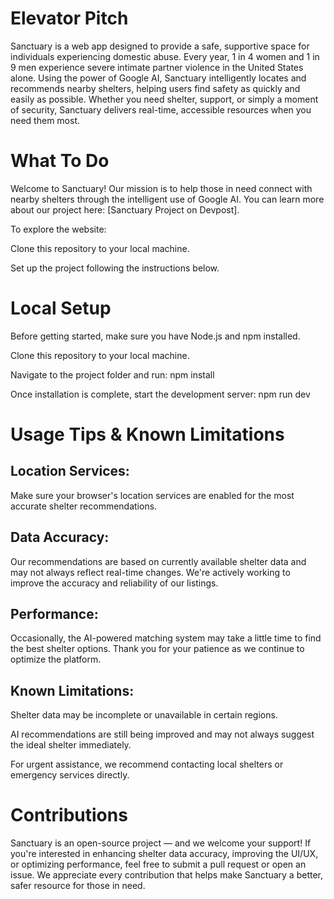 # Elevator Pitch

Sanctuary is a web app designed to provide a safe, supportive space for individuals experiencing domestic abuse. Every year, 1 in 4 women and 1 in 9 men experience severe intimate partner violence in the United States alone.  Using the power of Google AI, Sanctuary intelligently locates and recommends nearby shelters, helping users find safety as quickly and easily as possible. Whether you need shelter, support, or simply a moment of security, Sanctuary delivers real-time, accessible resources when you need them most.

# What To Do
Welcome to Sanctuary!
Our mission is to help those in need connect with nearby shelters through the intelligent use of Google AI.
You can learn more about our project here: [Sanctuary Project on Devpost].

To explore the website:

Clone this repository to your local machine.

Set up the project following the instructions below.

# Local Setup
Before getting started, make sure you have Node.js and npm installed.

Clone this repository to your local machine.

Navigate to the project folder and run:
npm install

Once installation is complete, start the development server:
npm run dev

# Usage Tips & Known Limitations
## Location Services:
Make sure your browser's location services are enabled for the most accurate shelter recommendations.

## Data Accuracy:
Our recommendations are based on currently available shelter data and may not always reflect real-time changes. We're actively working to improve the accuracy and reliability of our listings.

## Performance:
Occasionally, the AI-powered matching system may take a little time to find the best shelter options. Thank you for your patience as we continue to optimize the platform.

## Known Limitations:

Shelter data may be incomplete or unavailable in certain regions.

AI recommendations are still being improved and may not always suggest the ideal shelter immediately.

For urgent assistance, we recommend contacting local shelters or emergency services directly.

# Contributions
Sanctuary is an open-source project — and we welcome your support!
If you're interested in enhancing shelter data accuracy, improving the UI/UX, or optimizing performance, feel free to submit a pull request or open an issue.
We appreciate every contribution that helps make Sanctuary a better, safer resource for those in need.


